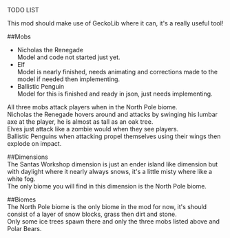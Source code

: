 TODO LIST

This mod should make use of GeckoLib where it can, it's a really useful tool!

##Mobs  
- Nicholas the Renegade  
Model and code not started just yet.
- Elf  
Model is nearly finished, needs animating and corrections made to the model if needed then implementing.
- Ballistic Penguin  
Model for this is finished and ready in json, just needs implementing.

All three mobs attack players when in the North Pole biome.  
Nicholas the Renegade hovers around and attacks by swinging his lumbar axe at the player, he is almost as tall as an oak tree.  
Elves just attack like a zombie would when they see players.  
Ballistic Penguins when attacking propel themselves using their wings then explode on impact.  

##Dimensions  
The Santas Workshop dimension is just an ender island like dimension but with daylight where it nearly always snows, it's a little misty where like a white fog.  
The only biome you will find in this dimension is the North Pole biome.  

##Biomes  
The North Pole biome is the only biome in the mod for now, it's should consist of a layer of snow blocks, grass then dirt and stone.  
Only some ice trees spawn there and only the three mobs listed above and Polar Bears.
